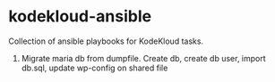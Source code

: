 # kodekloud-ansible
Collection of ansible playbooks for KodeKloud tasks.  

1) Migrate maria db from dumpfile.  Create db, create db user, import db.sql,  update wp-config on shared file 
